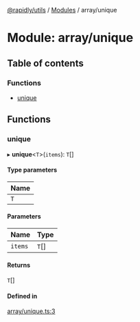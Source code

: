 [@rapidly/utils](../README.md) / [Modules](../modules.md) / array/unique

# Module: array/unique

## Table of contents

### Functions

- [unique](array_unique.md#unique)

## Functions

### unique

▸ **unique**<`T`\>(`items`): `T`[]

#### Type parameters

| Name |
| :------ |
| `T` |

#### Parameters

| Name | Type |
| :------ | :------ |
| `items` | `T`[] |

#### Returns

`T`[]

#### Defined in

[array/unique.ts:3](https://github.com/canguser/rapidly-utils/blob/2ba56f7/main/array/unique.ts#L3)
